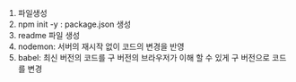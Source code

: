 
1. 파일생성
2. npm init -y : package.json 생성
3. readme 파일 생성
4. nodemon: 서버의 재시작 없이 코드의 변경을 반영
5. babel: 최신 버전의 코드를 구 버전의 브라우저가 이해 할 수 있게 구 버전으로 코드를 변경